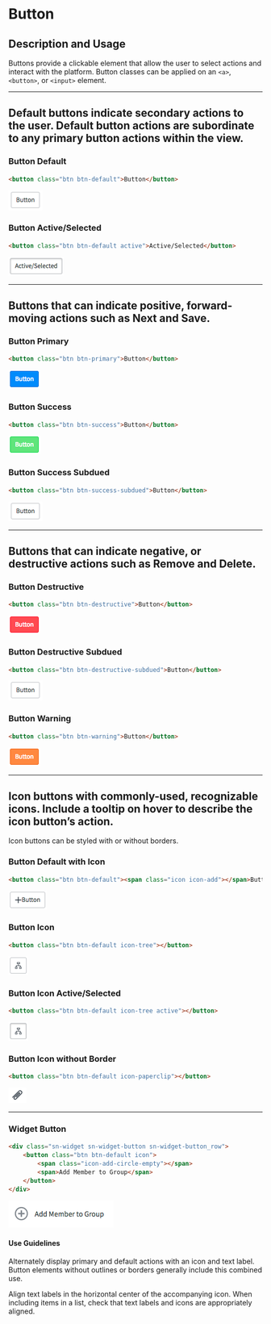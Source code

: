 # Button

## Description and Usage

Buttons provide a clickable element that allow the user to select actions and interact with the platform. 
Button classes can be applied on an `<a>`, `<button>`, or `<input>` element.

<!--Section::Break-->
---
## Default buttons indicate secondary actions to the user. Default button actions are subordinate to any primary button actions within the view.

### Button Default
```HTML
<button class="btn btn-default">Button</button>
```
![alt text](../images/btn-default.png "Button Default")
### Button Active/Selected
```HTML
<button class="btn btn-default active">Active/Selected</button>
```
![alt text](../images/btn-active.png "Button Active")

<!--Section::Break-->
---
## Buttons that can indicate positive, forward-moving actions such as Next and Save.
### Button Primary
```HTML
<button class="btn btn-primary">Button</button>
```
![alt text](../images/btn-primary.png "Button Primary")
### Button Success
```HTML
<button class="btn btn-success">Button</button>
```
![alt text](../images/btn-success.png "Button Success")
### Button Success Subdued
```HTML
<button class="btn btn-success-subdued">Button</button>
```
![alt text](../images/btn-success-subdued.png "Button Success Subdued")

<!--Section::Break-->
---
## Buttons that can indicate negative, or destructive actions such as Remove and Delete.
### Button Destructive
```HTML
<button class="btn btn-destructive">Button</button>
```
![alt text](../images/btn-destructive.png "Button Destructive")
### Button Destructive Subdued
```HTML
<button class="btn btn-destructive-subdued">Button</button>
```
![alt text](../images/btn-destructive-subdued.png "Button Destructive Subdued")
### Button Warning
```HTML
<button class="btn btn-warning">Button</button>
```
![alt text](../images/btn-warning.png "Button Warning")

<!--Section::Break-->
---
## Icon buttons with commonly-used, recognizable icons. Include a tooltip on hover to describe the icon button’s action.

Icon buttons can be styled with or without borders.
### Button Default with Icon
```HTML
<button class="btn btn-default"><span class="icon icon-add"></span>Button</button>
```
![alt text](../images/btn-default-icon.png "Button Default with Icon")
### Button Icon
```HTML
<button class="btn btn-default icon-tree"></button>
```
![alt text](../images/btn-icon.png "Button Icon")
### Button Icon Active/Selected
```HTML
<button class="btn btn-default icon-tree active"></button>
```
![alt text](../images/btn-icon-active.png "Button Icon Active")
### Button Icon without Border
```HTML
<button class="btn btn-default icon-paperclip"></button>
```
![alt text](../images/btn-icon-noborder.png "Button Icon without Border")

<!--Section::Break-->
---
### Widget Button
``` HTML
<div class="sn-widget sn-widget-button sn-widget-button_row">
	<button class="btn btn-default icon">
		<span class="icon-add-circle-empty"></span>
		<span>Add Member to Group</span>
	</button>
</div>
```

![alt text](../images/btn-widget.png "Button Widget")

#### Use Guidelines

Alternately display primary and default actions with an icon and text label. Button elements without outlines or borders generally include this combined use.

Align text labels in the horizontal center of the accompanying icon. When including items in a list, check that text labels and icons are appropriately aligned.
